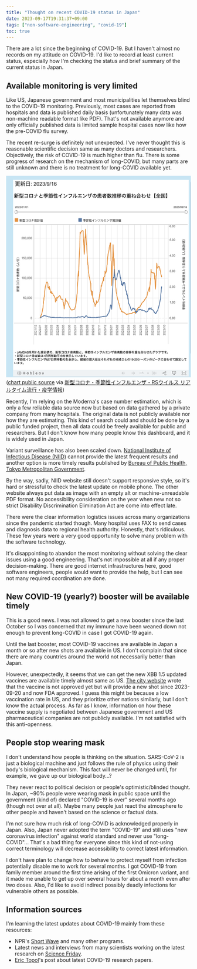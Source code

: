```yaml
---
title: "Thought on recent COVID-19 status in Japan"
date: 2023-09-17T19:31:37+09:00
tags: ["non-software-engineering", "covid-19"]
toc: true
---
```


There are a lot since the beginning of COVID-19. But I haven't almost no records on my attitude on COVID-19. I'd like to record at least current status, especially how I'm checking the status and brief summary of the current status in Japan.

<!--more-->

## Available monitoring is very limited

Like US, Japanese government and most municipalities let themselves blind to the COVID-19 monitoring. Previously, most cases are reported from hospitals and data is published daily basis (unfortunately many data was non-machine readable format like PDF). That's not available anymore and only officially published data is limited sample hospital cases now like how the pre-COVID flu survey.

The recent re-surge is definitely not unexpected. I've never thought this is reasonable scientific decision same as many doctors and researchers. Objectively, the risk of COVID-19 is much higher than flu. There is some progress of research on the mechanism of long-COVID, but many parts are still unknown and there is no treatment for long-COVID available yet.

![moderna dashboard chart as of 2023-09-17](/post/2023-09-17-moderna-dashboard.png)
([chart public source](https://public.tableau.com/views/_16823360497460/sheet10?:language=ja-JP&:embed=y&:embed_code_version=3&:loadOrderID=6&:display_count=y&:origin=viz_share_link) via [新型コロナ・季節性インフルエンザ・RSウイルス リアルタイム流行・疫学情報](https://moderna-epi-report.jp/))

Recently, I'm relying on the Moderna's case number estimation, which is only a few reliable data source now but based on data gathered by a private company from many hospitals. The original data is not publicly available nor how they are estimating. This kind of search could and should be done by a public funded project, then all data could be freely available for public and researchers. But I don't know how many people know this dashboard, and it is widely used in Japan.

Variant surveillance has also been scaled down. [National Institute of Infectious Disease (NIID)](https://www.niid.go.jp/niid/ja/diseases/ka/corona-virus/covid-19.html) cannot provide the latest frequent results and another option is more timely results published by [Bureau of Public Health, Tokyo Metropolitan Government](https://www.hokeniryo.metro.tokyo.lg.jp/kansen/corona_portal/henikabu/screening.html).

By the way, sadly, NIID website still doesn't support responsive style, so it's hard or stressful to check the latest update on mobile phone. The other website always put data as image with an empty alt or machine-unreadable PDF format. No accessibility consideration on the year when new not so strict Disability Discrimination Elimination Act are come into effect late.

There were the clear information logistics issues across many organizations since the pandemic started though. Many hospital uses FAX to send cases and diagnosis data to regional health authority. Honestly, that's ridiculous. These few years were a very good opportunity to solve many problem with the software technology.

It's disappointing to abandon the most monitoring without solving the clear issues using a good engineering. That's not impossible at all if any proper decision-making. There are good internet infrastructures here, good software engineers, people would want to provide the help, but I can see not many required coordination are done.

## New COVID-19 (yearly?) booster will be available timely

This is a good news. I was not allowed to get a new booster since the last October so I was concerned that my immune have been weaned down not enough to prevent long-COVID in case I got COVID-19 again.

Until the last booster, most COVID-19 vaccines are available in Japan a month or so after new shots are available in US. I don't complain that since there are many countries around the world not necessarily better than Japan.

However, unexpectedly, it seems that we can get the new XBB 1.5 updated vaccines are available timely almost same as US. [The city website](https://www.city.matsudo.chiba.jp/iryoutoshi/corona_vaccine/detail/r5kaisituikasessyu.html) wrote that the vaccine is not approved yet but will provide a new shot since 2023-09-20 and now FDA approved. I guess this might be because a low vaccination rate in US, and they prioritize other nations similarly, but I don't know the actual process. As far as I know, information on how these vaccine supply is negotiated between Japanese government and US pharmaceutical companies are not publicly available. I'm not satisfied with this anti-openness.

## People stop wearing mask

I don't understand how people is thinking on the situation. SARS-CoV-2 is just a biological machine and just follows the rule of physics using their body's biological mechanism. This fact will never be changed until, for example, we gave up our biological body...?

They never react to political decision or people's optimistic/blinded thought. In Japan, ~90% people were wearing mask in public space until the government (kind of) declared "COVID-19 is over" several months ago (though not over at all). Maybe many people just react the atmosphere to other people and haven't based on the science or factual data.

I'm not sure how much risk of long-COVID is acknowledged properly in Japan. Also, Japan never adopted the term "COVID-19" and still uses "new coronavirus infection" against world standard and never use "long-COVID"... That's a bad thing for everyone since this kind of not-using correct terminology will decrease accessibility to correct latest information. 

I don't have plan to change how to behave to protect myself from infection potentially disable me to work for several months. I got COVID-19 from family member around the first time arising of the first Omicron variant, and it made me unable to get up over several hours for about a month even after two doses. Also, I'd like to avoid indirect possibly deadly infections for vulnerable others as possible.

## Information sources

I'm learning the latest updates about COVID-19 mainly from these resources:

- NPR's [Short Wave](https://www.npr.org/podcasts/510351/short-wave) and many other programs.
- Latest news and interviews from many scientists working on the latest research on [Science Friday](https://www.sciencefriday.com/).
- [Eric Topol](https://en.wikipedia.org/wiki/Eric_Topol)'s post about latest COVID-19 research papers.

